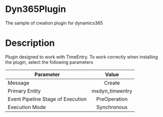 # Dyn365Plugin
The sample of creation plugin for dynamics365
# Description
Plugin designed to work with TimeEntry. To work correctly when installing the plugin, select the following parameters

| Parameter                        | Value          |
| ---------------------------------|:--------------:|
| Message                          | Create         |
| Primary Entity                   | msdyn_timeentry|
| Event Pipeline Stage of Execution| PreOperation   |
| Execution Mode                   | Synchronous    |
